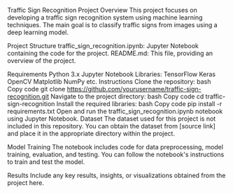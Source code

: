 Traffic Sign Recognition Project
Overview
This project focuses on developing a traffic sign recognition system using machine learning techniques. The main goal is to classify traffic signs from images using a deep learning model.

Project Structure
traffic_sign_recognition.ipynb: Jupyter Notebook containing the code for the project.
README.md: This file, providing an overview of the project.


Requirements
Python 3.x
Jupyter Notebook
Libraries:
TensorFlow
Keras
OpenCV
Matplotlib
NumPy
etc.
Instructions
Clone the repository:
bash
Copy code
git clone https://github.com/yourusername/traffic-sign-recognition.git
Navigate to the project directory:
bash
Copy code
cd traffic-sign-recognition
Install the required libraries:
bash
Copy code
pip install -r requirements.txt
Open and run the traffic_sign_recognition.ipynb notebook using Jupyter Notebook.
Dataset
The dataset used for this project is not included in this repository. You can obtain the dataset from [source link] and place it in the appropriate directory within the project.

Model Training
The notebook includes code for data preprocessing, model training, evaluation, and testing. You can follow the notebook's instructions to train and test the model.

Results
Include any key results, insights, or visualizations obtained from the project here.
